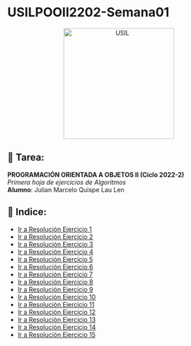 # USILPOOII2202-Semana01

<p align="center">
  <img src="https://user-images.githubusercontent.com/64666002/186226276-8eb3767a-5069-4387-a5d9-9fc9505e6c50.png" alt="USIL" width="250px"/>
</p>

## :pushpin: Tarea:
**PROGRAMACIÓN ORIENTADA A OBJETOS II (Ciclo 2022-2)**\
_Primera hoja de ejercicios de Algoritmos_\
**Alumno**: Julian Marcelo Quispe Lau Len

## :bookmark: Indice:
- [Ir a Resolución Ejercicio 1](https://github.com/Julianqll/USILPOOII2202-Semana01/blob/ejercicio1/src/com/julianqll/Main.java)
- [Ir a Resolución Ejercicio 2](https://github.com/Julianqll/USILPOOII2202-Semana01/blob/ejercicio2/src/com/julianqll/Main.java)
- [Ir a Resolución Ejercicio 3](https://github.com/Julianqll/USILPOOII2202-Semana01/blob/ejercicio3/src/com/julianqll/Main.java)
- [Ir a Resolución Ejercicio 4](https://github.com/Julianqll/USILPOOII2202-Semana01/blob/ejercicio4/src/com/julianqll/Main.java)
- [Ir a Resolución Ejercicio 5](https://github.com/Julianqll/USILPOOII2202-Semana01/blob/ejercicio5/src/com/julianqll/Main.java)
- [Ir a Resolución Ejercicio 6](https://github.com/Julianqll/USILPOOII2202-Semana01/blob/ejercicio6/src/com/julianqll/Main.java)
- [Ir a Resolución Ejercicio 7](https://github.com/Julianqll/USILPOOII2202-Semana01/blob/ejercicio7/src/com/julianqll/Main.java)
- [Ir a Resolución Ejercicio 8](https://github.com/Julianqll/USILPOOII2202-Semana01/blob/ejercicio8/src/com/julianqll/Main.java)
- [Ir a Resolución Ejercicio 9](https://github.com/Julianqll/USILPOOII2202-Semana01/blob/ejercicio9/src/com/julianqll/Main.java)
- [Ir a Resolución Ejercicio 10](https://github.com/Julianqll/USILPOOII2202-Semana01/blob/ejercicio10/src/com/julianqll/Main.java)
- [Ir a Resolución Ejercicio 11](https://github.com/Julianqll/USILPOOII2202-Semana01/blob/ejercicio11/src/com/julianqll/Main.java)
- [Ir a Resolución Ejercicio 12](https://github.com/Julianqll/USILPOOII2202-Semana01/blob/ejercicio12/src/com/julianqll/Main.java)
- [Ir a Resolución Ejercicio 13](https://github.com/Julianqll/USILPOOII2202-Semana01/blob/ejercicio13/src/com/julianqll/Main.java)
- [Ir a Resolución Ejercicio 14](https://github.com/Julianqll/USILPOOII2202-Semana01/blob/ejercicio14/src/com/julianqll/Main.java)
- [Ir a Resolución Ejercicio 15](https://github.com/Julianqll/USILPOOII2202-Semana01/blob/ejercicio15/src/com/julianqll/Main.java)


